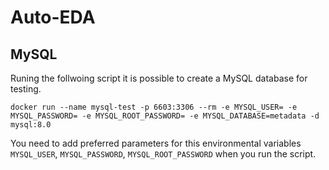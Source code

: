 # Auto-EDA

## MySQL
Runing the follwoing script it is possible to create a MySQL database for testing.

```docker run --name mysql-test -p 6603:3306 --rm -e MYSQL_USER= -e MYSQL_PASSWORD= -e MYSQL_ROOT_PASSWORD= -e MYSQL_DATABASE=metadata -d mysql:8.0```

You need to add preferred parameters for this environmental variables `MYSQL_USER`, `MYSQL_PASSWORD`, `MYSQL_ROOT_PASSWORD` when you run the script.  